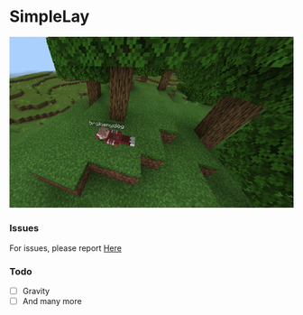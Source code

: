 # SimpleLay
<img src="https://github.com/brokiem/SimpleLay/blob/master/assets/laying.PNG">

### Issues
For issues, please report [Here](https://github.com/brokiem/SimpleLay/issues)

### Todo
* [ ] Gravity
* [ ] And many more
